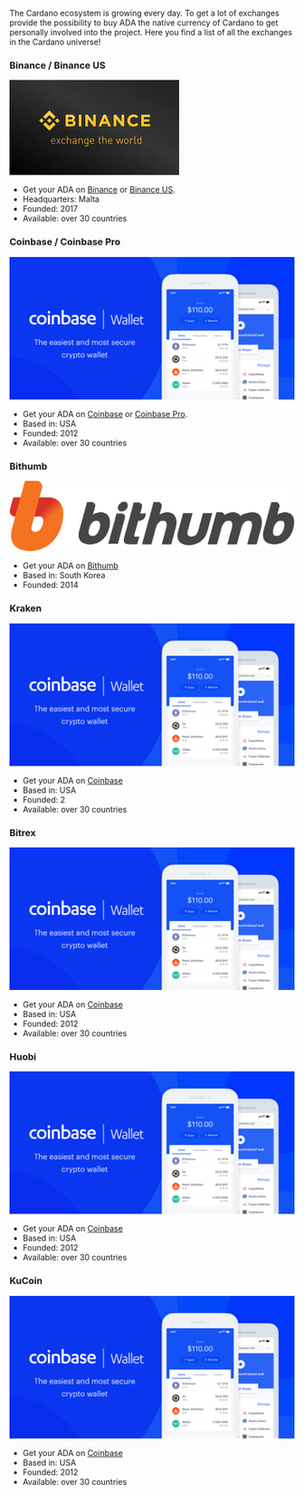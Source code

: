The Cardano ecosystem is growing every day. To get a lot of exchanges provide the possibility to buy ADA the native currency of Cardano to get personally involved into the project. Here you find a list of all the exchanges in the Cardano universe!

### Binance / Binance US
![Logo Binance](/projects/exchanges-wallets/Logo-binance.jpg)
* Get your ADA on <a href="https://www.binance.com/" target="_blank">Binance</a> or <a href="https://www.binance.us/" target="_blank">Binance US</a>.
* Headquarters: Malta
* Founded: 2017
* Available: over 30 countries

### Coinbase / Coinbase Pro
![Logo Coinbase](/projects/exchanges-wallets/Logo-coinbase.png)
* Get your ADA on <a href="https:www.coinbase.com/" target="_blank">Coinbase</a> or <a href="https://pro.coinbase.com/" target="_blank">Coinbase Pro</a>.
* Based in: USA
* Founded: 2012
* Available: over 30 countries

### Bithumb 
![Logo Bithumb](/projects/exchanges-wallets/Logo-Bithumb.png)
* Get your ADA on <a href="https://en.bithumb.com/" target="_blank">Bithumb</a>
* Based in: South Korea
* Founded: 2014

### Kraken 
![Logo Kraken](/projects/exchanges-wallets/logo-coinbase.png)
* Get your ADA on <a href="https:www.coinbase.com/" target="_blank">Coinbase</a>
* Based in: USA
* Founded: 2
* Available: over 30 countries



### Bitrex 
![Coinbase](/projects/exchanges-wallets/logo-coinbase.png)
* Get your ADA on <a href="https:www.coinbase.com/" target="_blank">Coinbase</a>
* Based in: USA
* Founded: 2012
* Available: over 30 countries

### Huobi 
![Coinbase](/projects/exchanges-wallets/logo-coinbase.png)
* Get your ADA on <a href="https:www.coinbase.com/" target="_blank">Coinbase</a>
* Based in: USA
* Founded: 2012
* Available: over 30 countries

### KuCoin 
![Coinbase](/projects/exchanges-wallets/logo-coinbase.png)
* Get your ADA on <a href="https:www.coinbase.com/" target="_blank">Coinbase</a>
* Based in: USA
* Founded: 2012
* Available: over 30 countries





